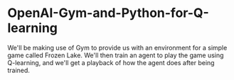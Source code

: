 # OpenAI-Gym-and-Python-for-Q-learning
 We'll be making use of Gym to provide us with an environment for a simple game called Frozen Lake. We'll then train an agent to play the game using Q-learning, and we'll get a playback of how the agent does after being trained.
